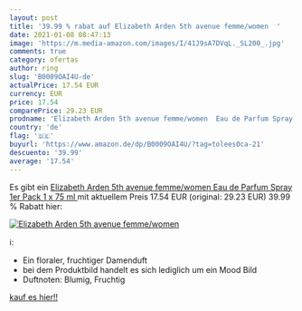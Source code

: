 ```yaml
---
layout: post
title: '39.99 % rabat auf Elizabeth Arden 5th avenue femme/women  '
date: 2021-01-08 08:47:13
image: 'https://m.media-amazon.com/images/I/41J9sA7DVqL._SL200_.jpg'
comments: true
category: ofertas
author: ring
slug: 'B0009OAI4U-de'
actualPrice: 17.54 EUR
currency: EUR
price: 17.54
comparePrice: 29.23 EUR
prodname: 'Elizabeth Arden 5th avenue femme/women  Eau de Parfum Spray  1er Pack  1 x 75 ml '
country: 'de'
flag: '🇩🇪'
buyurl: 'https://www.amazon.de/dp/B0009OAI4U/?tag=tolees0ca-21'
descuento: '39.99'
average: '17.54'
---
```


Es gibt ein [Elizabeth Arden 5th avenue femme/women  Eau de Parfum Spray  1er Pack  1 x 75 ml ](https://www.amazon.de/dp/B0009OAI4U/?tag=tolees0ca-21) mit aktuellem Preis 17.54 EUR (original: 29.23 EUR) 39.99 % Rabatt hier:

[![Elizabeth Arden 5th avenue femme/women  ](https://m.media-amazon.com/images/I/41J9sA7DVqL._SL200_.jpg)](https://www.amazon.de/dp/B0009OAI4U/?tag=tolees0ca-21)

ℹ️:

- Ein floraler, fruchtiger Damenduft
- bei dem Produktbild handelt es sich lediglich um ein Mood Bild
- Duftnoten: Blumig, Fruchtig

[kauf es hier!!](https://www.amazon.de/dp/B0009OAI4U/?tag=tolees0ca-21)
